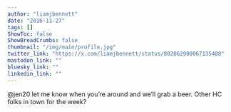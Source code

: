 ```yaml
---
author: "liamjbennett"
date: "2016-11-27"
tags: []
ShowToc: false
ShowBreadCrumbs: false
thumbnail: "/img/main/profile.jpg"
twitter_link: "https://x.com/liamjbennett/status/802862900067135488"
mastodon_link: ""
bluesky_link: ""
linkedin_link: ""
---
```


@jen20 let me know when you’re around and we’ll grab a beer. Other HC folks in town for the week?

